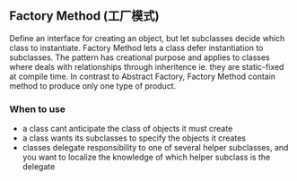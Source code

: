 ## Factory Method (工厂模式)

Define an interface for creating an object, but let subclasses decide which class to instantiate. 
Factory Method lets a class defer instantiation to subclasses. The pattern has creational purpose
and applies to classes where deals with relationships through inheritence ie. they are static-fixed 
at compile time. In contrast to Abstract Factory, Factory Method contain method to produce only one
type of product.  

### When to use

* a class cant anticipate the class of objects it must create
* a class wants its subclasses to specify the objects it creates
* classes delegate responsibility to one of several helper subclasses, and you want to localize the knowledge of which helper subclass is the delegate 